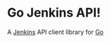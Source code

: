 Go Jenkins API!
===============

A [Jenkins](http://jenkins-ci.org/) API client library for [Go](http://golang.org/)
